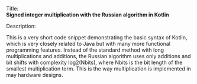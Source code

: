 Title:<br/>
<b>Signed integer multiplication with the Russian algorithm in Kotlin</b>

Description:<br/>
<p>This is a very short code snippet demonstrating the basic syntax of Kotlin, which is very closely related to Java but with many more functional programming features. Instead of the standard method with long multiplications and additions, the Russian algorithm uses only additions and bit shifts with complexity log2(Nbits), where Nbits is the bit length of the smallest multiplication term. This is the way multiplication is implemented in may hardware designs.
